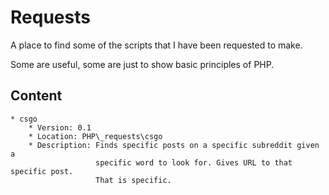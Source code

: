# Requests

A place to find some of the scripts that I have been requested to make.

Some are useful, some are just to show basic principles of PHP.

Content
--
	* csgo
		* Version: 0.1
		* Location: PHP\_requests\csgo
		* Description: Finds specific posts on a specific subreddit given a
					   specific word to look for. Gives URL to that specific post.
					   That is specific. 
					   